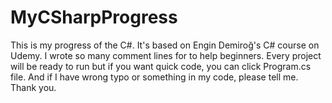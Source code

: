 # MyCSharpProgress
This is my progress of the C#. It's based on Engin Demiroğ's C# course on Udemy. I wrote so many comment lines for to help beginners. Every project will be ready to run but if you want quick code, you can click Program.cs file. And if I have wrong typo or something in my code, please tell me. Thank you.
